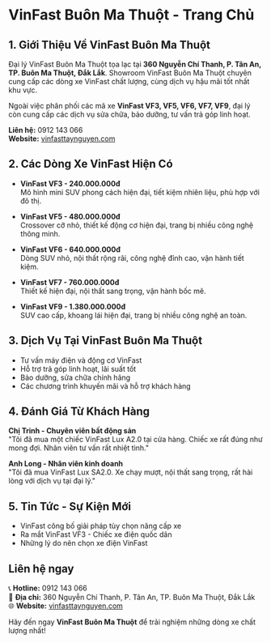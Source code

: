 # VinFast Buôn Ma Thuột - Trang Chủ

## 1. Giới Thiệu Về VinFast Buôn Ma Thuột

Đại lý VinFast Buôn Ma Thuột tọa lạc tại **360 Nguyễn Chí Thanh, P. Tân An, TP. Buôn Ma Thuột, Đắk Lắk**. Showroom VinFast Buôn Ma Thuột chuyên cung cấp các dòng xe VinFast chất lượng, cùng dịch vụ hậu mãi tốt nhất khu vực.

Ngoài việc phân phối các mã xe **VinFast VF3, VF5, VF6, VF7, VF9**, đại lý còn cung cấp các dịch vụ sửa chữa, bảo dưỡng, tư vấn trả góp linh hoạt.

**Liên hệ:** 0912 143 066  
**Website:** [vinfasttaynguyen.com](http://vinfasttaynguyen.com)

## 2. Các Dòng Xe VinFast Hiện Có

- **VinFast VF3 - 240.000.000đ**  
  Mô hình mini SUV phong cách hiện đại, tiết kiệm nhiên liệu, phù hợp với đô thị.

- **VinFast VF5 - 480.000.000đ**  
  Crossover cỡ nhỏ, thiết kế động cơ hiện đại, trang bị nhiều công nghệ thông minh.

- **VinFast VF6 - 640.000.000đ**  
  Dòng SUV nhỏ, nội thất rộng rãi, công nghệ đỉnh cao, vận hành tiết kiệm.

- **VinFast VF7 - 760.000.000đ**  
  Thiết kế hiện đại, nội thất sang trọng, vận hành bốc mẽ.

- **VinFast VF9 - 1.380.000.000đ**  
  SUV cao cấp, khoang lái hiện đại, trang bị nhiều công nghệ an toàn.

## 3. Dịch Vụ Tại VinFast Buôn Ma Thuột

- Tư vấn máy điện và động cơ VinFast
- Hỗ trợ trả góp linh hoạt, lãi suất tốt
- Bảo dưỡng, sửa chữa chính hãng
- Các chương trình khuyến mãi và hỗ trợ khách hàng

## 4. Đánh Giá Từ Khách Hàng

**Chị Trinh - Chuyên viên bất động sản**  
"Tôi đã mua một chiếc VinFast Lux A2.0 tại cửa hàng. Chiếc xe rất đúng như mong đợi. Nhân viên tư vấn rất nhiệt tình."

**Anh Long - Nhân viên kinh doanh**  
"Tôi đã mua VinFast Lux SA2.0. Xe chạy mượt, nội thất sang trọng, rất hài lòng với dịch vụ tại đại lý."

## 5. Tin Tức - Sự Kiện Mới

- VinFast công bố giải pháp tùy chọn nâng cấp xe
- Ra mắt VinFast VF3 - Chiếc xe điện quốc dân
- Những lý do nên chọn xe điện VinFast

## Liên hệ ngay

📞 **Hotline:** 0912 143 066  
📍 **Địa chỉ:** 360 Nguyễn Chí Thanh, P. Tân An, TP. Buôn Ma Thuột, Đắk Lắk  
🌐 **Website:** [vinfasttaynguyen.com](http://vinfasttaynguyen.com)

Hãy đến ngay **VinFast Buôn Ma Thuột** để trải nghiệm những dòng xe chất lượng nhất!
